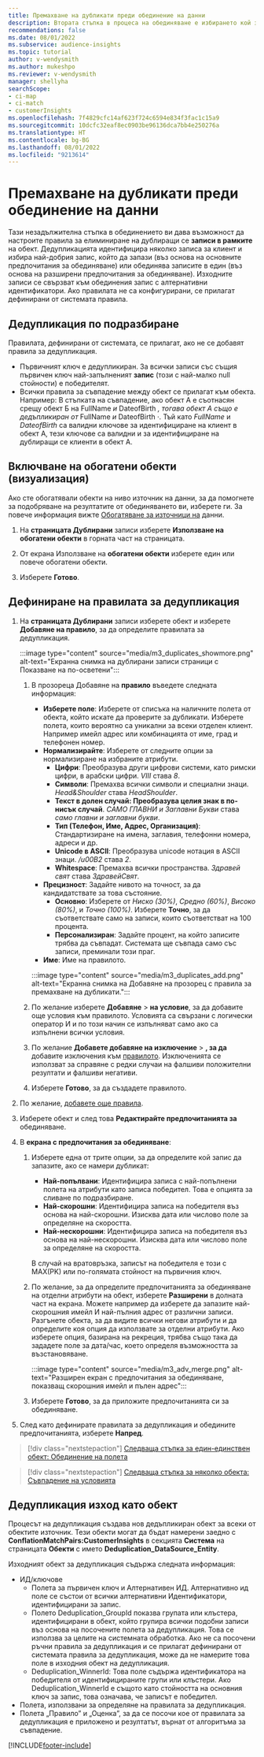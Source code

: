 ```yaml
---
title: Премахване на дубликати преди обединение на данни
description: Втората стъпка в процеса на обединяване е избирането кой запис да се запази, когато се намерят дубликати.
recommendations: false
ms.date: 08/01/2022
ms.subservice: audience-insights
ms.topic: tutorial
author: v-wendysmith
ms.author: mukeshpo
ms.reviewer: v-wendysmith
manager: shellyha
searchScope:
- ci-map
- ci-match
- customerInsights
ms.openlocfilehash: 7f4829cfc14af623f724c6594e834f3fac1c15a9
ms.sourcegitcommit: 10dcfc32eaf8ec0903be96136dca7bb4e250276a
ms.translationtype: HT
ms.contentlocale: bg-BG
ms.lasthandoff: 08/01/2022
ms.locfileid: "9213614"
---
```

# <a name="remove-duplicates-before-unifying-data"></a>Премахване на дубликати преди обединение на данни

Тази незадължителна стъпка в обединението ви дава възможност да настроите правила за елиминиране на дублиращи се **записи в рамките** на обект. Дедупликацията идентифицира няколко записа за клиент и избира най-добрия запис, който да запази (въз основа на основните предпочитания за обединяване) или обединява записите в един (въз основа на разширени предпочитания за обединяване). Изходните записи се свързват към обединения запис с алтернативни идентификатори. Ако правилата не са конфигурирани, се прилагат дефинирани от системата правила.

## <a name="default-deduplication"></a>Дедупликация по подразбиране

Правилата, дефинирани от системата, се прилагат, ако не се добавят правила за дедупликация.

- Първичният ключ е дедупликиран.
  За всички записи със същия първичен ключ най-запълненият **запис** (този с най-малко null стойности) е победителят.
- Всички правила за съвпадение между обект се прилагат към обекта.
  Например: В стъпката на съвпадение, ако обект А е съотнасян срещу обект Б на FullName *и* DateofBirth *, тогава обект А също е дедъпликиран от* FullName *и* DateofBirth *·*. Тъй като *FullName* и *DateofBirth* са валидни ключове за идентифициране на клиент в обект А, тези ключове са валидни и за идентифициране на дублиращи се клиенти в обект А.

## <a name="include-enriched-entities-preview"></a>Включване на обогатени обекти (визуализация)

Ако сте обогатявали обекти на ниво източник на данни, за да помогнете за подобряване на резултатите от обединяването ви, изберете ги. За повече информация вижте [Обогатяване за източници на](data-sources-enrichment.md) данни.

1. На **страницата Дублирани** записи изберете **Използване на обогатени обекти** в горната част на страницата.

1. От екрана Използване на **обогатени обекти** изберете един или повече обогатени обекти.

1. Изберете **Готово**.

## <a name="define-deduplication-rules"></a>Дефиниране на правилата за дедупликация

1. На **страницата Дублирани** записи изберете обект и изберете **Добавяне на правило**, за да определите правилата за дедупликация.

   :::image type="content" source="media/m3_duplicates_showmore.png" alt-text="Екранна снимка на дублирани записи страници с Показване на по-осветени":::

   1. В прозореца Добавяне на **правило** въведете следната информация:
      - **Изберете поле**: Изберете от списъка на наличните полета от обекта, който искате да проверите за дубликати. Изберете полета, които вероятно са уникални за всеки отделен клиент. Например имейл адрес или комбинацията от име, град и телефонен номер.
      - **Нормализирайте**: Изберете от следните опции за нормализиране на избраните атрибути.
        - **Цифри**: Преобразува други цифрови системи, като римски цифри, в арабски цифри. *VIII* става *8*.
        - **Символи**: Премахва всички символи и специални знаци. *Head&Shoulder* става *HeadShoulder*.
        - **Текст в долен случай: Преобразува целия знак в по-нисък случай**. *САМО ГЛАВНИ и Заглавни Букви* става *само главни и заглавни букви*.
        - **Тип (Телефон, Име, Адрес, Организация)**: Стандартизиране на имена, заглавия, телефонни номера, адреси и др.
        - **Unicode в ASCII**: Преобразува unicode нотация в ASCII знаци. */u00B2* става *2*.
        - **Whitespace**: Премахва всички пространства. *Здравей свят* става *ЗдравейСвят*.
      - **Прецизност**: Задайте нивото на точност, за да кандидатствате за това състояние.
        - **Основно**: Изберете от *Ниско (30%)*, *Средно (60%)*, *Високо (80%)*, и *Точно (100%)*. Изберете **Точно**, за да съответствате само на записи, които съответстват на 100 процента.
        - **Персонализиран**: Задайте процент, на който записите трябва да съвпадат. Системата ще съвпада само със записи, преминали този праг.
      - **Име**: Име на правилото.

      :::image type="content" source="media/m3_duplicates_add.png" alt-text="Екранна снимка на Добавяне на прозорец с правила за премахване на дубликати.":::

   1. По желание изберете **Добавяне** > **на условие**, за да добавите още условия към правилото. Условията са свързани с логически оператор И и по този начин се изпълняват само ако са изпълнени всички условия.

   1. По желание **Добавете добавяне на изключение** > **, за да** добавите изключения към [правилото](match-entities.md#add-exceptions-to-a-rule). Изключенията се използват за справяне с редки случаи на фалшиви положителни резултати и фалшиви негативи.

   1. Изберете **Готово**, за да създадете правилото.

1. По желание, [добавете още правила](#define-deduplication-rules).

1. Изберете обект и след това **Редактирайте предпочитанията за** обединяване.

1. В **екрана с предпочитания за обединяване**:
   1. Изберете една от трите опции, за да определите кой запис да запазите, ако се намери дубликат:
      - **Най-попълвани**: Идентифицира записа с най-попълнени полета на атрибути като записа победител. Това е опцията за сливане по подразбиране.
      - **Най-скорошни**: Идентифицира записа на победителя въз основа на най-скорошни. Изисква дата или числово поле за определяне на скоростта.
      - **Най-нескорошни**: Идентифицира записа на победителя въз основа на най-нескорошни. Изисква дата или числово поле за определяне на скоростта.
      
      В случай на вратовръзка, записът на победителя е този с MAX(PK) или по-голямата стойност на първичния ключ.
      
   1. По желание, за да определите предпочитанията за обединяване на отделни атрибути на обект, изберете **Разширени** в долната част на екрана. Можете например да изберете да запазите най-скорошния имейл И най-пълния адрес от различни записи. Разгънете обекта, за да видите всички негови атрибути и да определите коя опция да използвате за отделни атрибути. Ако изберете опция, базирана на рекреция, трябва също така да зададете поле за дата/час, което определя възможността за възстановяване.

      :::image type="content" source="media/m3_adv_merge.png" alt-text="Разширен екран с предпочитания за обединяване, показващ скорошния имейл и пълен адрес":::

   1. Изберете **Готово**, за да приложите предпочитанията си за обединяване.

1. След като дефинирате правилата за дедупликация и обедините предпочитанията, изберете **Напред**.
  
> [!div class="nextstepaction"]
> [Следваща стъпка за един-единствен обект: Обединение на полета](merge-entities.md)

> [!div class="nextstepaction"]
> [Следваща стъпка за няколко обекта: Съвпадение на условията](match-entities.md)

## <a name="deduplication-output-as-an-entity"></a>Дедупликация изход като обект

Процесът на дедупликация създава нов дедъпликиран обект за всеки от обектите източник. Тези обекти могат да бъдат намерени заедно с **ConflationMatchPairs:CustomerInsights** в секцията **Система** на страницата **Обекти** с името **Deduplication_DataSource_Entity**.

Изходният обект за дедупликация съдържа следната информация:

- ИД/ключове
  - Полета за първичен ключ и Алтернативен ИД. Алтернативно ид поле се състои от всички алтернативни Идентификатори, идентифицирани за запис.
  - Полето Deduplication_GroupId показва групата или клъстера, идентифицирани в обект, който групира всички подобни записи въз основа на посочените полета за дедупликация. Това се използва за целите на системната обработка. Ако не са посочени ръчни правила за дедупликация и се прилагат дефинирани от системата правила за дедупликация, може да не намерите това поле в изходния обект на дедупликация.
  - Deduplication_WinnerId: Това поле съдържа идентификатора на победителя от идентифицираните групи или клъстери. Ако Deduplication_WinnerId е същото като стойността на основния ключ за запис, това означава, че записът е победител.
- Полета, използвани за определяне на правилата за дедупликация.
- Полета „Правило” и „Оценка”, за да се посочи кое от правилата за дедупликация е приложено и резултатът, върнат от алгоритъма за съвпадение.

[!INCLUDE[footer-include](includes/footer-banner.md)]
